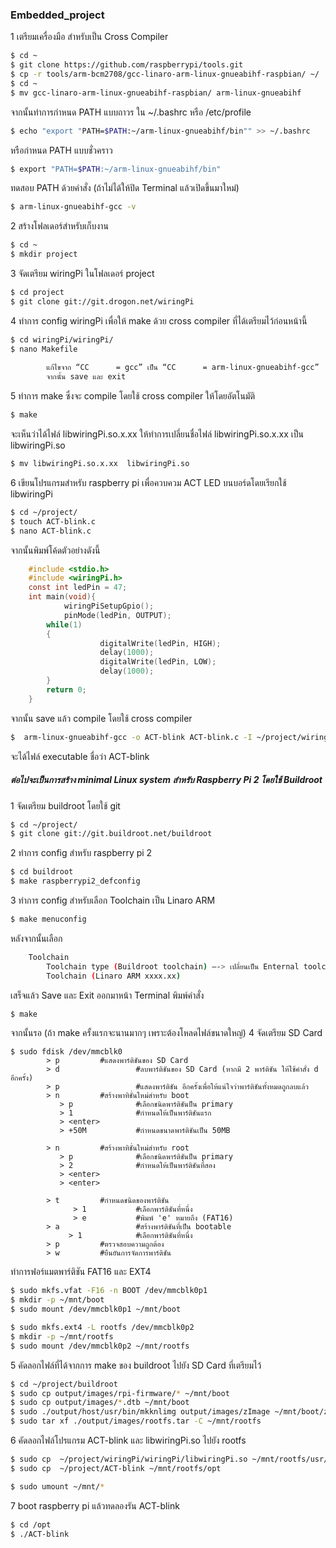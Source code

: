 ### Embedded_project

1 เตรียมเครื่องมือ สำหรับเป็น Cross Compiler

```sh
$ cd ~
$ git clone https://github.com/raspberrypi/tools.git
$ cp -r tools/arm-bcm2708/gcc-linaro-arm-linux-gnueabihf-raspbian/ ~/
$ cd ~
$ mv gcc-linaro-arm-linux-gnueabihf-raspbian/ arm-linux-gnueabihf
```

จากนั้นทำการกำหนด PATH แบบถาวร ใน ~/.bashrc หรือ /etc/profile

```sh
$ echo "export "PATH=$PATH:~/arm-linux-gnueabihf/bin"" >> ~/.bashrc
```
หรือกำหนด PATH แบบชั่วคราว
```sh
$ export "PATH=$PATH:~/arm-linux-gnueabihf/bin"
```
ทดสอบ PATH ด้วยคำสั่ง (ถ้าไม่ได้ให้ปิด Terminal แล้วเปิดขึ้นมาใหม่)

```sh
$ arm-linux-gnueabihf-gcc -v
```

2 สร้างโฟลเดอร์สำหรับเก็บงาน

```sh
$ cd ~
$ mkdir project
```

3 จัดเตรียม wiringPi ในโฟลเดอร์ project
```sh
$ cd project
$ git clone git://git.drogon.net/wiringPi
```
4 ทำการ config wiringPi เพื่อให้ make ด้วย cross compiler ที่ได้เตรียมไว้ก่อนหน้านี้
```sh
$ cd wiringPi/wiringPi/
$ nano Makefile
		
		แก้ไขจาก “CC      = gcc” เป็น “CC      = arm-linux-gnueabihf-gcc”
		จากนั้น save และ exit
```
5 ทำการ make ซึ่งจะ compile โดยใช้ cross compiler ให้โดยอัตโนมัติ
```sh
$ make
```
จะเห็นว่าได้ไฟล์ libwiringPi.so.x.xx ให้ทำการเปลี่ยนชื่อไฟล์  libwiringPi.so.x.xx เป็น  libwiringPi.so
```sh
$ mv libwiringPi.so.x.xx  libwiringPi.so
```
6 เขียนโปรแกรมสำหรับ raspberry pi เพื่อควบควม ACT LED บนบอร์ดโดยเรียกใช้  libwiringPi
```sh
$ cd ~/project/
$ touch ACT-blink.c
$ nano ACT-blink.c
```
จากนั้นพิมพ์โค้ดตัวอย่างดังนี้
```C
	#include <stdio.h>
	#include <wiringPi.h> 
	const int ledPin = 47;
	int main(void){
	    	wiringPiSetupGpio(); 
    		pinMode(ledPin, OUTPUT);    
    	while(1)
    	{
            		digitalWrite(ledPin, HIGH); 
            		delay(1000);
            		digitalWrite(ledPin, LOW);
            		delay(1000);
    	}
    	return 0;
	}
```
จากนั้น save แล้ว compile  โดยใช้ cross compiler 
```sh
$  arm-linux-gnueabihf-gcc -o ACT-blink ACT-blink.c -I ~/project/wiringPi/wiringPi -L ~/project/wiringPi/wiringPi -lwiringPi
```
จะได้ไฟล์ executable ชื่อว่า ACT-blink 

##### ต่อไปจะเป็นการสร้าง minimal Linux system สำหรับ Raspberry Pi 2 โดยใช้ Buildroot 

1 จัดเตรียม buildroot โดยใช้ git
```sh
$ cd ~/project/
$ git clone git://git.buildroot.net/buildroot
```

2 ทำการ config สำหรับ raspberry pi 2 
```sh
$ cd buildroot
$ make raspberrypi2_defconfig
```
3 ทำการ config สำหรับเลือก Toolchain เป็น Linaro ARM
```sh
$ make menuconfig
```
หลังจากนั้นเลือก
```sh
	Toolchain
		Toolchain type (Buildroot toolchain) –-> เปลี่ยนเป็น Enternal toolchain
		Toolchain (Linaro ARM xxxx.xx)
```
เสร็จแล้ว Save และ Exit ออกมาหน้า Terminal พิมพ์คำสั่ง
```sh
$ make
```
จากนั้นรอ (ถ้า make ครั้งแรกจะนานมากๆ เพราะต้องโหลดไฟล์ขนาดใหญ่)
4 จัดเตรียม SD Card 

```
$ sudo fdisk /dev/mmcblk0
		> p			#แสดงพาร์ติชันของ SD Card 
		> d 		        #ลบพาร์ติชันของ SD Card (หากมี 2 พาร์ติชัน ให้ใช้คำสั่ง d อีกครั้ง)
		> p 		        #แสดงพาร์ติชัน อีกครั้งเพื่อให้แน่ใจว่าพาร์ติชันทั้งหมดถูกลบแล้ว
		> n			#สร้างพาทิชั่นใหม่สำหรับ boot
		   > p	        	#เลือกชนิดพาร์ติชันป็น primary 
		   > 1	        	#กำหนดให้เป็นพาร์ติชันแรก
		   > <enter>       
		   > +50M       	#กำหนดขนาดพาร์ติชันเป็น 50MB

		> n			#สร้างพาทิชั่นใหม่สำหรับ root
		   > p	        	#เลือกชนิดพาร์ติชันป็น primary 
		   > 2	        	#กำหนดให้เป็นพาร์ติชันที่สอง
		   > <enter>       
		   > <enter>

		> t			#กำหนดชนิดของพาร์ติชัน
		      > 1       	#เลือกพาร์ติชันที่หนึ่ง
		      > e       	#พิมพ์ 'e' หมายถึง (FAT16)
		> a         	  	#สร้างพาร์ติชันที่เป็น bootable
		     > 1        	#เลือกพาร์ติชันที่หนึ่ง
		> p			#ตรวจสอบความถูกต้อง
		> w			#ยืนยันการจัดการพาร์ติชัน
```


ทำการฟอร์แมตพาร์ติชัน FAT16 และ EXT4
```sh
$ sudo mkfs.vfat -F16 -n BOOT /dev/mmcblk0p1
$ mkdir -p ~/mnt/boot
$ sudo mount /dev/mmcblk0p1 ~/mnt/boot

$ sudo mkfs.ext4 -L rootfs /dev/mmcblk0p2
$ mkdir -p ~/mnt/rootfs
$ sudo mount /dev/mmcblk0p2 ~/mnt/rootfs
```

5 คัดลอกไฟล์ที่ได้จากการ make ของ buildroot ไปยัง SD Card ที่เตรียมไว้

```sh
$ cd ~/project/buildroot
$ sudo cp output/images/rpi-firmware/* ~/mnt/boot
$ sudo cp output/images/*.dtb ~/mnt/boot
$ sudo ./output/host/usr/bin/mkknlimg output/images/zImage ~/mnt/boot/zImage
$ sudo tar xf ./output/images/rootfs.tar -C ~/mnt/rootfs
```

6 คัดลอกไฟล์โปรแกรม ACT-blink และ libwiringPi.so ไปยัง  rootfs

```sh
$ sudo cp  ~/project/wiringPi/wiringPi/libwiringPi.so ~/mnt/rootfs/usr/lib
$ sudo cp  ~/project/ACT-blink ~/mnt/rootfs/opt

$ sudo umount ~/mnt/*
```

7 boot raspberry pi แล้วทดลองรัน ACT-blink

```sh
$ cd /opt
$ ./ACT-blink
```
